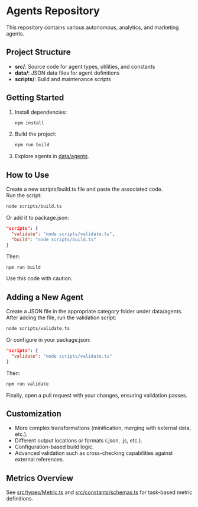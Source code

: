 # Agents Repository

This repository contains various autonomous, analytics, and marketing agents.  

## Project Structure
- **src/**: Source code for agent types, utilities, and constants  
- **data/**: JSON data files for agent definitions  
- **scripts/**: Build and maintenance scripts  

## Getting Started

1. Install dependencies:
   ```bash
   npm install
   ```
2. Build the project:
   ```bash
   npm run build
   ```
3. Explore agents in [data/agents](./data/agents/).

## How to Use
Create a new scripts/build.ts file and paste the associated code.  
Run the script:
```bash
node scripts/build.ts
```
Or add it to package.json:
```json
"scripts": {
  "validate": "node scripts/validate.ts",
  "build": "node scripts/build.ts"
}
```
Then:
```bash
npm run build
```
Use this code with caution.

## Adding a New Agent
Create a JSON file in the appropriate category folder under data/agents.  
After adding the file, run the validation script:
```bash
node scripts/validate.ts
```
Or configure in your package.json:
```json
"scripts": {
  "validate": "node scripts/validate.ts"
}
```
Then:
```bash
npm run validate
```
Finally, open a pull request with your changes, ensuring validation passes.

## Customization
- More complex transformations (minification, merging with external data, etc.).
- Different output locations or formats (.json, .js, etc.).
- Configuration-based build logic.
- Advanced validation such as cross-checking capabilities against external references.

## Metrics Overview
See [src/types/Metric.ts](./src/types/Metric.ts) and [src/constants/schemas.ts](./src/constants/schemas.ts) for task-based metric definitions.